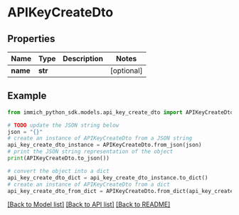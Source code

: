 # APIKeyCreateDto


## Properties

Name | Type | Description | Notes
------------ | ------------- | ------------- | -------------
**name** | **str** |  | [optional] 

## Example

```python
from immich_python_sdk.models.api_key_create_dto import APIKeyCreateDto

# TODO update the JSON string below
json = "{}"
# create an instance of APIKeyCreateDto from a JSON string
api_key_create_dto_instance = APIKeyCreateDto.from_json(json)
# print the JSON string representation of the object
print(APIKeyCreateDto.to_json())

# convert the object into a dict
api_key_create_dto_dict = api_key_create_dto_instance.to_dict()
# create an instance of APIKeyCreateDto from a dict
api_key_create_dto_from_dict = APIKeyCreateDto.from_dict(api_key_create_dto_dict)
```
[[Back to Model list]](../README.md#documentation-for-models) [[Back to API list]](../README.md#documentation-for-api-endpoints) [[Back to README]](../README.md)


